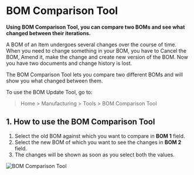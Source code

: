 <!-- add-breadcrumbs -->
# BOM Comparison Tool

**Using BOM Comparison Tool, you can compare two BOMs and see what changed between their iterations.**

A BOM of an Item undergoes several changes over the course of time. When you
need to change something in your BOM, you have to Cancel the BOM, Amend it, make
the change and create new version of the BOM. Now you have two documents and
change history is lost.

The BOM Comparison Tool lets you compare two different BOMs and will show you
what changed between them.

To use the BOM Update Tool, go to:

> Home > Manufacturing > Tools > BOM Comparison Tool

## 1. How to use the BOM Comparison Tool

1. Select the old BOM against which you want to compare in **BOM 1** field.
2. Select the new BOM of which you want to see the changes in **BOM 2** field.
3. The changes will be shown as soon as you select both the values.

![BOM Comparison Tool](/docs/assets/img/manufacturing/bom-comparison-tool.png)
